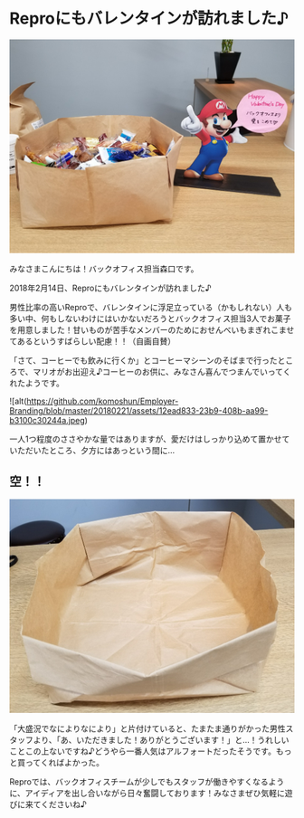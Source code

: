 # Reproにもバレンタインが訪れました♪

![alt](https://github.com/komoshun/Employer-Branding/blob/master/20180221/assets/52aa38d9-3cbf-4ca6-b745-b5f162d06f5c.jpeg)


みなさまこんにちは！バックオフィス担当森口です。

2018年2月14日、Reproにもバレンタインが訪れました♪

男性比率の高いReproで、バレンタインに浮足立っている（かもしれない）人も多い中、何もしないわけにはいかないだろうとバックオフィス担当3人でお菓子を用意しました！甘いものが苦手なメンバーのためにおせんべいもまぎれこませてあるというすばらしい配慮！！（自画自賛）

「さて、コーヒーでも飲みに行くか」とコーヒーマシーンのそばまで行ったところで、マリオがお出迎え♪コーヒーのお供に、みなさん喜んでつまんでいってくれたようです。

![alt(https://github.com/komoshun/Employer-Branding/blob/master/20180221/assets/12ead833-23b9-408b-aa99-b3100c30244a.jpeg)


一人1つ程度のささやかな量ではありますが、愛だけはしっかり込めて置かせていただいたところ、夕方にはあっという間に…

## 空！！
![alt](https://github.com/komoshun/Employer-Branding/blob/master/20180221/assets/3b37934c-8cf0-43b9-9e14-7a211cba1663.jpeg)

「大盛況でなによりなにより」と片付けていると、たまたま通りがかった男性スタッフより、「あ、いただきました！ありがとうございます！」と…！うれしいことこの上ないですね♪どうやら一番人気はアルフォートだったそうです。もっと買ってくればよかった。

Reproでは、バックオフィスチームが少しでもスタッフが働きやすくなるように、アイディアを出し合いながら日々奮闘しております！みなさまぜひ気軽に遊びに来てくださいね♪
